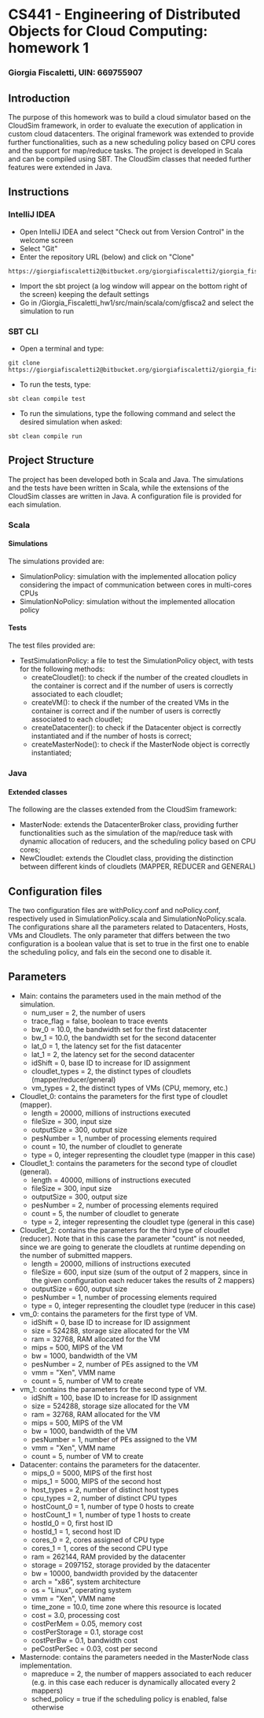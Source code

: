 # CS441 - Engineering of Distributed Objects for Cloud Computing: homework 1
### Giorgia Fiscaletti, UIN: 669755907

## Introduction

The purpose of this homework was to build a cloud simulator based on the CloudSim framework, in order to evaluate the execution of application in custom cloud datacenters. The original framework was extended to provide further functionalities, such as a new scheduling policy based on CPU cores and the support for map/reduce tasks.
The project is developed in Scala and can be compiled using SBT. The CloudSim classes that needed further features were extended in Java.

## Instructions

### IntelliJ IDEA

- Open IntelliJ IDEA and select "Check out from Version Control" in the welcome screen
- Select "Git"
- Enter the repository URL (below) and click on "Clone"
```
https://giorgiafiscaletti2@bitbucket.org/giorgiafiscaletti2/giorgia_fiscaletti_hw1.git
```
- Import the sbt project (a log window will appear on the bottom right of the screen) keeping the default settings
- Go in /Giorgia_Fiscaletti_hw1/src/main/scala/com/gfisca2 and select the simulation to run

### SBT CLI

- Open a terminal and type:
```
git clone https://giorgiafiscaletti2@bitbucket.org/giorgiafiscaletti2/giorgia_fiscaletti_hw1.git
```
- To run the tests, type:
```
sbt clean compile test
```
- To run the simulations, type the following command and select the desired simulation when asked:
```
sbt clean compile run
```
## Project Structure

The project has been developed both in Scala and Java. The simulations and the tests have been written in Scala, while the extensions of the CloudSim classes are written in Java. A configuration file is provided for each simulation.

### Scala

#### Simulations

The simulations provided are:
- SimulationPolicy: simulation with the implemented allocation policy considering the impact of communication between cores in multi-cores CPUs  
- SimulationNoPolicy: simulation without the implemented allocation policy

#### Tests

The test files provided are:
- TestSimulationPolicy: a file to test the SimulationPolicy object, with tests for the following methods:
  - createCloudlet(): to check if the number of the created cloudlets in the container is correct and if the number of users is correctly associated to each cloudlet;
  - createVM(): to check if the number of the created VMs in the container is correct and if the number of users is correctly associated to each cloudlet;
  - createDatacenter(): to check if the Datacenter object is correctly instantiated and if the number of hosts is correct;
  - createMasterNode(): to check if the MasterNode object is correctly instantiated;
  
### Java

#### Extended classes

The following are the classes extended from the CloudSim framework:
- MasterNode: extends the DatacenterBroker class, providing further functionalities such as the simulation of the map/reduce task with dynamic allocation of reducers, and the scheduling policy based on CPU cores;
- NewCloudlet: extends the Cloudlet class, providing the distinction between different kinds of cloudlets (MAPPER, REDUCER and GENERAL)

## Configuration files

The two configuration files are withPolicy.conf and noPolicy.conf, respectively used in SimulationPolicy.scala and SimulationNoPolicy.scala.
The configurations share all the parameters related to Datacenters, Hosts, VMs and Cloudlets. The only parameter that differs between the two configuration is a boolean value that is set to true in the first one to enable the scheduling policy, and fals ein the second one to disable it.

## Parameters

- Main: contains the parameters used in the main method of the simulation.
  - num_user = 2, the number of users
  - trace_flag = false, boolean to trace events
  - bw_0 = 10.0, the bandwidth set for the first datacenter
  - bw_1 = 10.0, the bandwidth set for the second datacenter
  - lat_0 = 1, the latency set for the fist datacenter
  - lat_1 = 2, the latency set for the second datacenter
  - idShift = 0, base ID to increase for ID assignment
  - cloudlet_types = 2, the distinct types of cloudlets (mapper/reducer/general)
  - vm_types = 2, the distinct types of VMs (CPU, memory, etc.)
- Cloudlet_0: contains the parameters for the first type of cloudlet (mapper).
  - length = 20000, millions of instructions executed
  - fileSize = 300, input size
  - outputSize = 300, output size
  - pesNumber = 1, number of processing elements required
  - count = 10, the number of cloudlet to generate
  - type = 0, integer representing the cloudlet type (mapper in this case)
- Cloudlet_1: contains the parameters for the second type of cloudlet (general).
  - length = 40000, millions of instructions executed
  - fileSize = 300, input size
  - outputSize = 300, output size
  - pesNumber = 2, number of processing elements required
  - count = 5, the number of cloudlet to generate
  - type = 2, integer representing the cloudlet type (general in this case)
- Cloudlet_2: contains the parameters for the third type of cloudlet (reducer). Note that in this case the parameter "count" is not needed, since we are going to generate the cloudlets at runtime depending on the number of submitted mappers.
  - length = 20000, millions of instructions executed
  - fileSize = 600, input size (sum of the output of 2 mappers, since in the given configuration each reducer takes the results of 2 mappers)
  - outputSize = 600, output size
  - pesNumber = 1, number of processing elements required
  - type = 0, integer representing the cloudlet type (reducer in this case)
- vm_0: contains the parameters for the first type of VM.
  - idShift = 0, base ID to increase for ID assignment
  - size = 524288, storage size allocated for the VM
  - ram = 32768, RAM allocated for the VM
  - mips = 500, MIPS of the VM
  - bw = 1000, bandwidth of the VM
  - pesNumber = 2, number of PEs assigned to the VM
  - vmm = "Xen", VMM name
  - count = 5, number of VM to create
- vm_1: contains the parameters for the second type of VM.
  - idShift = 100, base ID to increase for ID assignment
  - size = 524288, storage size allocated for the VM
  - ram = 32768, RAM allocated for the VM
  - mips = 500, MIPS of the VM
  - bw = 1000, bandwidth of the VM
  - pesNumber = 1, number of PEs assigned to the VM
  - vmm = "Xen", VMM name
  - count = 5, number of VM to create
- Datacenter: contains the parameters for the datacenter.
  - mips_0 = 5000, MIPS of the first host
  - mips_1 = 5000, MIPS of the second host
  - host_types = 2, number of distinct host types
  - cpu_types = 2, number of distinct CPU types
  - hostCount_0 = 1, number of type 0 hosts to create
  - hostCount_1 = 1, number of type 1 hosts to create
  - hostId_0 = 0, first host ID
  - hostId_1 = 1, second host ID
  - cores_0 = 2, cores assigned of CPU type
  - cores_1 = 1, cores of the second CPU type
  - ram = 262144, RAM provided by the datacenter
  - storage = 2097152, storage provided by the datacenter
  - bw = 10000, bandwidth provided by the datacenter
  - arch = "x86", system architecture
  - os = "Linux", operating system
  - vmm = "Xen", VMM name
  - time_zone = 10.0, time zone where this resource is located
  - cost = 3.0, processing cost
  - costPerMem = 0.05, memory cost
  - costPerStorage = 0.1, storage cost
  - costPerBw = 0.1, bandwidth cost
  - peCostPerSec = 0.03, cost per second
- Masternode: contains the parameters needed in the MasterNode class implementation.
  - mapreduce = 2, the number of mappers associated to each reducer (e.g. in this case each reducer is dynamically allocated every 2 mappers)
  - sched_policy = true if the scheduling policy is enabled, false otherwise